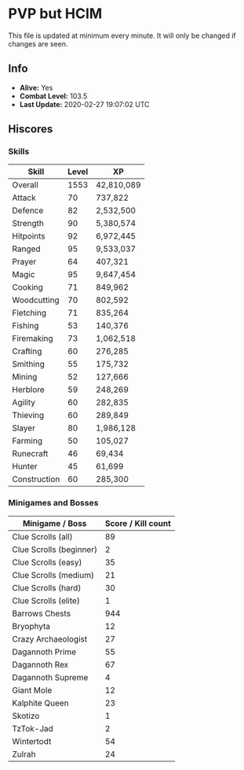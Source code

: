 # PVP but HCIM

This file is updated at minimum every minute. It will only be changed if changes are seen.

## Info

 - **Alive:** Yes
 - **Combat Level:** 103.5
 - **Last Update:** 2020-02-27 19:07:02 UTC

## Hiscores

### Skills

| Skill | Level | XP |
|--|--|--|
| Overall | 1553 | 42,810,089 |
| Attack | 70 | 737,822 |
| Defence | 82 | 2,532,500 |
| Strength | 90 | 5,380,574 |
| Hitpoints | 92 | 6,972,445 |
| Ranged | 95 | 9,533,037 |
| Prayer | 64 | 407,321 |
| Magic | 95 | 9,647,454 |
| Cooking | 71 | 849,962 |
| Woodcutting | 70 | 802,592 |
| Fletching | 71 | 835,264 |
| Fishing | 53 | 140,376 |
| Firemaking | 73 | 1,062,518 |
| Crafting | 60 | 276,285 |
| Smithing | 55 | 175,732 |
| Mining | 52 | 127,666 |
| Herblore | 59 | 248,269 |
| Agility | 60 | 282,835 |
| Thieving | 60 | 289,849 |
| Slayer | 80 | 1,986,128 |
| Farming | 50 | 105,027 |
| Runecraft | 46 | 69,434 |
| Hunter | 45 | 61,699 |
| Construction | 60 | 285,300 |

### Minigames and Bosses

| Minigame / Boss | Score / Kill count |
|--|--|
| Clue Scrolls (all) | 89 |
| Clue Scrolls (beginner) | 2 |
| Clue Scrolls (easy) | 35 |
| Clue Scrolls (medium) | 21 |
| Clue Scrolls (hard) | 30 |
| Clue Scrolls (elite) | 1 |
| Barrows Chests | 944 |
| Bryophyta | 12 |
| Crazy Archaeologist | 27 |
| Dagannoth Prime | 55 |
| Dagannoth Rex | 67 |
| Dagannoth Supreme | 4 |
| Giant Mole | 12 |
| Kalphite Queen | 23 |
| Skotizo | 1 |
| TzTok-Jad | 2 |
| Wintertodt | 54 |
| Zulrah | 24 |
